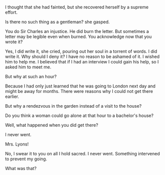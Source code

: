 I thought that she had fainted, but she recovered herself by a supreme
effort.

Is there no such thing as a gentleman? she gasped.

You do Sir Charles an injustice. He did burn the letter. But sometimes
a letter may be legible even when burned. You acknowledge now that you
wrote it?

Yes, I did write it, she cried, pouring out her soul in a torrent of
words. I did write it. Why should I deny it? I have no reason to be
ashamed of it. I wished him to help me. I believed that if I had an
interview I could gain his help, so I asked him to meet me.

But why at such an hour?

Because I had only just learned that he was going to London next day
and might be away for months. There were reasons why I could not get
there earlier.

But why a rendezvous in the garden instead of a visit to the house?

Do you think a woman could go alone at that hour to a bachelor's
house?

Well, what happened when you did get there?

I never went.

Mrs. Lyons!

No, I swear it to you on all I hold sacred. I never went. Something
intervened to prevent my going.

What was that?
